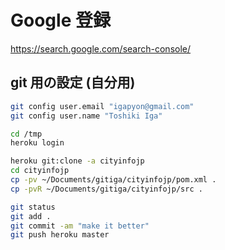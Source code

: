 

# Google 登録

https://search.google.com/search-console/


## git 用の設定 (自分用)

```sh
git config user.email "igapyon@gmail.com"
git config user.name "Toshiki Iga"
```

```sh
cd /tmp
heroku login
```

```sh
heroku git:clone -a cityinfojp
cd cityinfojp
cp -pv ~/Documents/gitiga/cityinfojp/pom.xml .
cp -pvR ~/Documents/gitiga/cityinfojp/src .
```

```sh
git status
git add .
git commit -am "make it better"
git push heroku master
```
